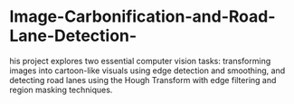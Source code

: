 # Image-Carbonification-and-Road-Lane-Detection-
his project explores two essential computer vision tasks: transforming images into cartoon-like visuals using edge detection and smoothing, and detecting road lanes using the Hough Transform with edge filtering and region masking techniques.
